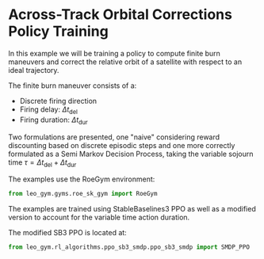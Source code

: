 # Across-Track Orbital Corrections Policy Training

In this example we will be training a policy to compute finite burn maneuvers and correct the relative orbit of a satellite with respect to an ideal trajectory. 


The finite burn maneuver consists of a:
+ Discrete firing direction 
+ Firing delay: $\Delta t_\text{del}$
+ Firing duration: $\Delta t_\text{dur}$


Two formulations are presented, one "naive" considering reward discounting based on discrete episodic steps and one more correctly formulated as a Semi Markov Decision Process, taking the variable sojourn time $\tau = \Delta t_\text{del} + \Delta t_\text{dur}$


The examples use the RoeGym environment:

```python
from leo_gym.gyms.roe_sk_gym import RoeGym
```

The examples are trained using StableBaselines3 PPO as well as a modified version to account for the variable time action duration. 

The modified SB3 PPO is located at:
```python
from leo_gym.rl_algorithms.ppo_sb3_smdp.ppo_sb3_smdp import SMDP_PPO

```



